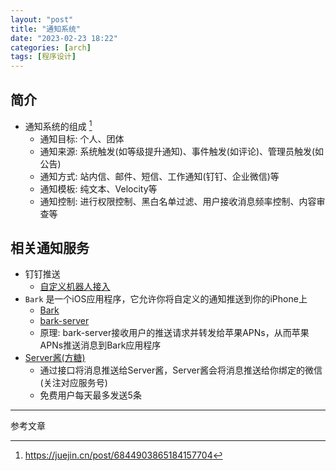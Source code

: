 ```yaml
---
layout: "post"
title: "通知系统"
date: "2023-02-23 18:22"
categories: [arch]
tags: [程序设计]
---
```


## 简介

- 通知系统的组成 [^1]
    - 通知目标: 个人、团体
    - 通知来源: 系统触发(如等级提升通知)、事件触发(如评论)、管理员触发(如公告)
    - 通知方式: 站内信、邮件、短信、工作通知(钉钉、企业微信)等
    - 通知模板: 纯文本、Velocity等
    - 通知控制: 进行权限控制、黑白名单过滤、用户接收消息频率控制、内容审查等

## 相关通知服务

- 钉钉推送
    - [自定义机器人接入](https://open.dingtalk.com/document/robots/custom-robot-access/)
- `Bark` 是一个iOS应用程序，它允许你将自定义的通知推送到你的iPhone上
    - [Bark](https://github.com/Finb/Bark)
    - [bark-server](https://github.com/Finb/bark-server)
    - 原理: bark-server接收用户的推送请求并转发给苹果APNs，从而苹果APNs推送消息到Bark应用程序
- [Server酱(方糖)](https://sct.ftqq.com/)
    - 通过接口将消息推送给Server酱，Server酱会将消息推送给你绑定的微信(关注对应服务号)
    - 免费用户每天最多发送5条







---

参考文章

[^1]: https://juejin.cn/post/6844903865184157704
